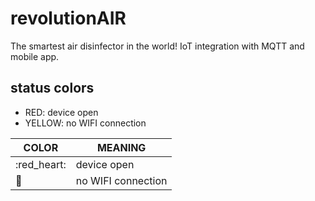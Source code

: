 # revolutionAIR

The smartest air disinfector in the world! IoT integration with MQTT and mobile app.

## status colors

* RED: device open
* YELLOW: no WIFI connection

COLOR           |   MEANING
-------------   |   -------------
:red_heart:    |   device open
:yellow_heart:  |   no WIFI connection
